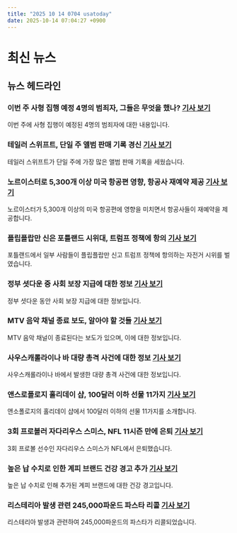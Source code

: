 ```yaml
---
title: "2025 10 14 0704 usatoday"
date: 2025-10-14 07:04:27 +0900
---
```


# 최신 뉴스

## 뉴스 헤드라인
### 이번 주 사형 집행 예정 4명의 범죄자, 그들은 무엇을 했나? [기사 보기](https://www.usatoday.com/story/news/nation/2025/10/13/death-penalty-executions-october/86482933007/)
이번 주에 사형 집행이 예정된 4명의 범죄자에 대한 내용입니다.
### 테일러 스위프트, 단일 주 앨범 판매 기록 경신 [기사 보기](https://www.usatoday.com/story/entertainment/music/2025/10/13/taylor-swift-breaks-billboard-record/86676829007/)
테일러 스위프트가 단일 주에 가장 많은 앨범 판매 기록을 세웠습니다.
### 노르이스터로 5,300개 이상 미국 항공편 영향, 항공사 재예약 제공 [기사 보기](https://www.usatoday.com/story/travel/flights/2025/10/13/noreaster-flight-delays-cancellations-monday/8666989007/)
노르이스터가 5,300개 이상의 미국 항공편에 영향을 미치면서 항공사들이 재예약을 제공합니다.
### 플립플랍만 신은 포틀랜드 시위대, 트럼프 정책에 항의 [기사 보기](https://www.usatoday.com/story/news/politics/2025/10/12/portland-naked-bike-protest-trump-ice-policy-national-guard/86612926007/)
포틀랜드에서 일부 사람들이 플립플랍만 신고 트럼프 정책에 항의하는 자전거 시위를 벌였습니다.
### 정부 셧다운 중 사회 보장 지급에 대한 정보 [기사 보기](https://www.usatoday.com/story/money/2025/10/13/social-security-payments-offices-government-shutdown/86668542007/)
정부 셧다운 동안 사회 보장 지급에 대한 정보입니다.
### MTV 음악 채널 종료 보도, 알아야 할 것들 [기사 보기](https://www.usatoday.com/story/entertainment/tv/2025/10/13/mtv-music-channels-shutting-down-uk/86668906007/)
MTV 음악 채널이 종료된다는 보도가 있으며, 이에 대한 정보입니다.
### 사우스캐롤라이나 바 대량 총격 사건에 대한 정보 [기사 보기](https://www.usatoday.com/story/news/crime/2025/10/13/st-helena-island-south-carolina-shooting/86668989007/)
사우스캐롤라이나 바에서 발생한 대량 총격 사건에 대한 정보입니다.
### 앤스로폴로지 홀리데이 샵, 100달러 이하 선물 11가지 [기사 보기](https://www.usatoday.com/story/shopping/2025/10/13/anthropologie-holiday-gift-shop-2025/86672254007/)
앤소폴로지의 홀리데이 샵에서 100달러 이하의 선물 11가지를 소개합니다.
### 3회 프로볼러 자다리우스 스미스, NFL 11시즌 만에 은퇴 [기사 보기](https://www.usatoday.com/story/sports/nfl/2025/10/13/zadarius-smith-philadelphia-eagles-retires-nfl/86674228007/)
3회 프로볼 선수인 자다리우스 스미스가 NFL에서 은퇴했습니다.
### 높은 납 수치로 인한 계피 브랜드 건강 경고 추가 [기사 보기](https://www.usatoday.com/story/money/food/2025/10/13/cinnamon-recall-health-alert-brands-list/86670657007/)
높은 납 수치로 인해 추가된 계피 브랜드에 대한 건강 경고입니다.
### 리스테리아 발생 관련 245,000파운드 파스타 리콜 [기사 보기](https://www.usatoday.com/story/money/food/2025/10/13/pasta-recall-listeria-outbreak/86664343007/)
리스테리아 발생과 관련하여 245,000파운드의 파스타가 리콜되었습니다.